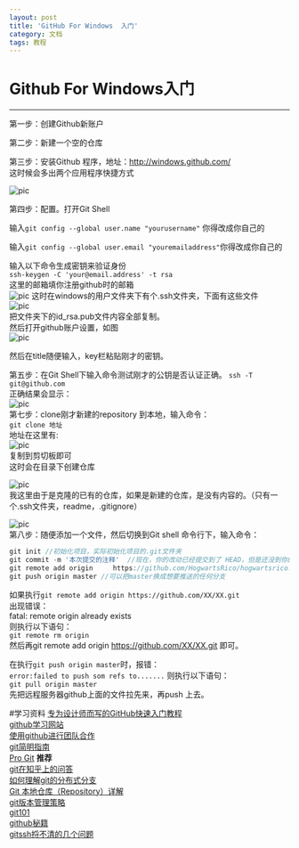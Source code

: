 ```yaml
---
layout: post
title: 'GitHub For Windows  入门'
category: 文档
tags: 教程
---
```


# Github For Windows入门



---

第一步：创建Github新账户  

第二步：新建一个空的仓库  

第三步：安装Github 程序，地址：http://windows.github.com/  
这时候会多出两个应用程序快捷方式  

![pic](http://ww3.sinaimg.cn/large/6ff04438gw1ejeb8wcly6j201v04q0sk.jpg)   


第四步：配置。打开Git Shell  

输入`git config --global user.name "yourusername"` 你得改成你自己的  

输入`git config --global user.email "youremailaddress"`你得改成你自己的

输入以下命令生成密钥来验证身份  
`ssh-keygen -C 'your@email.address' -t rsa`    
这里的邮箱填你注册github时的邮箱  
![pic](http://ww4.sinaimg.cn/large/6ff04438gw1ejebg8bnq2j20if07amys.jpg)
这时在windows的用户文件夹下有个.ssh文件夹，下面有这些文件  
![pic](http://ww3.sinaimg.cn/large/6ff04438gw1ejebi000fej206s041jr9.jpg)  
把文件夹下的id_rsa.pub文件内容全部复制。   
然后打开github账户设置，如图  
![pic](http://ww1.sinaimg.cn/large/6ff04438gw1ejebo96huhj20t70e2tar.jpg)  

然后在title随便输入，key栏粘贴刚才的密钥。


第五步：在Git Shell下输入命令测试刚才的公钥是否认证正确。
`ssh -T git@github.com`  
正确结果会显示：  
![pic](http://ww2.sinaimg.cn/large/6ff04438gw1ejebpu1ir8j20ii08bq41.jpg)   
第七步：clone刚才新建的repository 到本地，输入命令：  
`git clone 地址`    
地址在这里有:  
![pic](http://ww2.sinaimg.cn/large/6ff04438gw1ejebr9cmx1j205502r747.jpg)  
复制到剪切板即可  
这时会在目录下创建仓库   

![pic](http://ww4.sinaimg.cn/large/6ff04438gw1ejebtjrs8pj20ie05hwfk.jpg)  
我这里由于是克隆的已有的仓库，如果是新建的仓库，是没有内容的。（只有一个.ssh文件夹，readme，.gitignore）  

![pic](http://ww1.sinaimg.cn/large/6ff04438gw1ejebugn3gjj207h06sjre.jpg)   
第八步：随便添加一个文件，然后切换到Git shell 命令行下，输入命令：  

```javascript
git init //初始化项目，实际初始化项目的.git文件夹
git commit -m '本次提交的注释'  //现在，你的改动已经提交到了 HEAD，但是还没到你的远端仓库
git remote add origin     https://github.com/HogwartsRico/hogwartsrico.github.com.git //如果你是第一次提交项目，这一句非常重要，这是你本地的当前的项目与远程的哪个仓库建立连接。如果不是第一次提交的话这句话不用的。
git push origin master //可以把master换成想要推送的任何分支
```  

如果执行`git remote add origin https://github.com/XX/XX.git`  
出现错误：   
fatal: remote origin already exists  
则执行以下语句：   
`git remote rm origin`   
然后再git remote add origin https://github.com/XX/XX.git 即可。   

在执行`git push origin master`时，报错：   
`error:failed to push som refs to.......`
则执行以下语句：    
`git pull origin master`  
先把远程服务器github上面的文件拉先来，再push 上去。  

#学习资料
[专为设计师而写的GitHub快速入门教程](http://www.ui.cn/project.php?id=20957)  
[github学习网站](https://try.github.io/levels/1/challenges/2)  
[使用github进行团队合作](http://xiaocong.github.io/blog/2013/03/20/team-collaboration-with-github/)  
[git简明指南](http://rogerdudler.github.io/git-guide/index.zh.html)  
[Pro Git](http://git-scm.com/book/zh)   **推荐**    
[git在知乎上的问答](http://www.zhihu.com/question/20070065)  
[如何理解git的分布式分支](http://segmentfault.com/q/1010000000609539)  
[Git 本地仓库（Repository）详解](http://freeloda.blog.51cto.com/2033581/1413506)  
[git版本管理策略](http://www.cnblogs.com/hustskyking/p/git-improve.html)  
[git101](http://mweb.baidu.com/p/git-101.html)  
[github秘籍](https://github.com/tiimgreen/github-cheat-sheet/blob/master/README.zh-cn.md)  
[gitssh捋不清的几个问题](http://www.cnblogs.com/hustskyking/p/problems-in-git-when-ssh.html)




